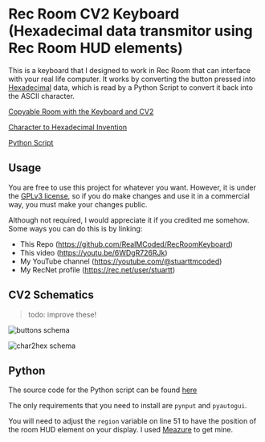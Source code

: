 # Rec Room CV2 Keyboard (Hexadecimal data transmitor using Rec Room HUD elements)

This is a keyboard that I designed to work in Rec Room that can interface with your real life computer. It works by converting the button pressed into [Hexadecimal](https://en.wikipedia.org/wiki/Hexadecimal) data, which is read by a Python Script to convert it back into the ASCII character.

[Copyable Room with the Keyboard and CV2](https://rec.net/room/RecRoomKeyboard)

[Character to Hexadecimal Invention](https://rec.net/invention/3690354562335029960)

[Python Script](#python)

## Usage

You are free to use this project for whatever you want. However, it is under the [GPLv3 license](https://github.com/RealMCoded/RecRoomKeyboard/blob/main/LICENSE), so if you do make changes and use it in a commercial way, you must make your changes public.

Although not required, I would appreciate it if you credited me somehow. Some ways you can do this is by linking:

- This Repo (https://github.com/RealMCoded/RecRoomKeyboard)
- This video (https://youtu.be/6WDgR726RJk)
- My YouTube channel (https://youtube.com/@stuarttmcoded)
- My RecNet profile
(https://rec.net/user/stuartt)

## CV2 Schematics

> todo: improve these!

![buttons schema](https://raw.githubusercontent.com/RealMCoded/RecRoomKeyboard/main/schemas/schem_buttons.png)

![char2hex schema](https://raw.githubusercontent.com/RealMCoded/RecRoomKeyboard/main/schemas/schem_char2hex.png)

## Python

The source code for the Python script can be found [here](https://github.com/RealMCoded/RecRoomKeyboard/blob/main/RecRoomColorToHex.py)

The only requirements that you need to install are `pynput` and `pyautogui`.

You will need to adjust the `region` variable on line 51 to have the position of the room HUD element on your display. I used [Meazure](https://github.com/cthing/meazure/releases/tag/4.0.0) to get mine.
